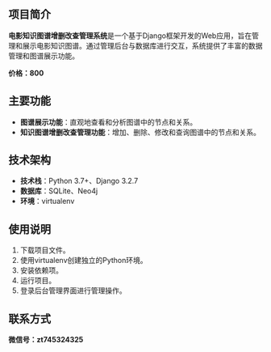 ## 项目简介

**电影知识图谱增删改查管理系统**是一个基于Django框架开发的Web应用，旨在管理和展示电影知识图谱。通过管理后台与数据库进行交互，系统提供了丰富的数据管理和图谱展示功能。

**价格：800**


## 主要功能

- **图谱展示功能**：直观地查看和分析图谱中的节点和关系。
- **知识图谱增删改查管理功能**：增加、删除、修改和查询图谱中的节点和关系。


## 技术架构

- **技术栈**：Python 3.7+、Django 3.2.7
- **数据库**：SQLite、Neo4j
- **环境**：virtualenv


## 使用说明

1. 下载项目文件。
2. 使用virtualenv创建独立的Python环境。
3. 安装依赖项。
4. 运行项目。
5. 登录后台管理界面进行管理操作。


## 联系方式

**微信号：zt745324325**